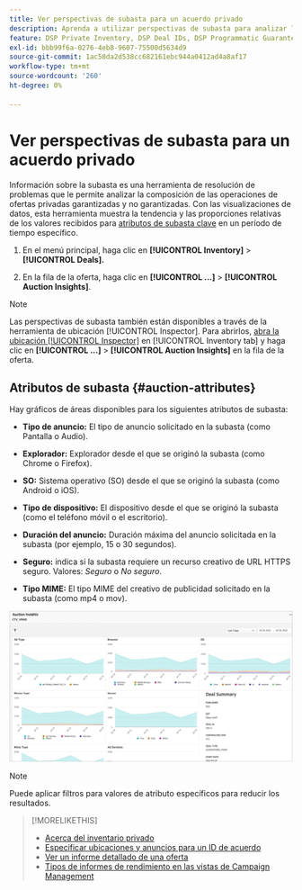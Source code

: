 ```yaml
---
title: Ver perspectivas de subasta para un acuerdo privado
description: Aprenda a utilizar perspectivas de subasta para analizar la composición de la oferta de una oferta privada.
feature: DSP Private Inventory, DSP Deal IDs, DSP Programmatic Guaranteed Deals
exl-id: bbb99f6a-0276-4eb8-9607-75500d5634d9
source-git-commit: 1ac58da2d538cc682161ebc944a0412ad4a8af17
workflow-type: tm+mt
source-wordcount: '260'
ht-degree: 0%

---
```


# Ver perspectivas de subasta para un acuerdo privado

Información sobre la subasta es una herramienta de resolución de problemas que le permite analizar la composición de las operaciones de ofertas privadas garantizadas y no garantizadas. Con las visualizaciones de datos, esta herramienta muestra la tendencia y las proporciones relativas de los valores recibidos para [atributos de subasta clave](#auction-attributes) en un período de tiempo específico.

1. En el menú principal, haga clic en **[!UICONTROL Inventory]** > **[!UICONTROL Deals].**

1. En la fila de la oferta, haga clic en **[!UICONTROL ...]** > **[!UICONTROL Auction Insights]**.

>[!NOTE]
>
>Las perspectivas de subasta también están disponibles a través de la herramienta de ubicación [!UICONTROL Inspector]. Para abrirlos, [abra la ubicación [!UICONTROL Inspector]](/help/dsp/campaign-management/reports/placement-details-view.md) en [!UICONTROL Inventory tab] y haga clic en **[!UICONTROL ...]** > **[!UICONTROL Auction Insights]** en la fila de la oferta.

## Atributos de subasta {#auction-attributes}

Hay gráficos de áreas disponibles para los siguientes atributos de subasta:

* **Tipo de anuncio:** El tipo de anuncio solicitado en la subasta (como Pantalla o Audio).

* **Explorador:** Explorador desde el que se originó la subasta (como Chrome o Firefox).

* **SO:** Sistema operativo (SO) desde el que se originó la subasta (como Android o iOS).

* **Tipo de dispositivo:** El dispositivo desde el que se originó la subasta (como el teléfono móvil o el escritorio).

* **Duración del anuncio:** Duración máxima del anuncio solicitada en la subasta (por ejemplo, 15 o 30 segundos).

* **Seguro:** indica si la subasta requiere un recurso creativo de URL HTTPS seguro. Valores: <i>Seguro</i> o <i>No seguro</i>.

* **Tipo MIME:** El tipo MIME del creativo de publicidad solicitado en la subasta (como mp4 o mov).

![datos de la subasta](/help/dsp/assets/auction-insights.png)

>[!NOTE]
>
>Puede aplicar filtros para valores de atributo específicos para reducir los resultados.

>[!MORELIKETHIS]
>
>* [Acerca del inventario privado](private-inventory-about.md)
>* [Especificar ubicaciones y anuncios para un ID de acuerdo](deal-id-attach-placements.md)
>* [Ver un informe detallado de una oferta](deal-view-report.md)
>* [Tipos de informes de rendimiento en las vistas de Campaign Management](/help/dsp/campaign-management/reports/campaign-reports-about.md)
